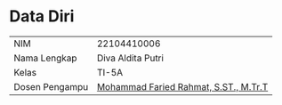 # Data Diri

|  |  |
|--|--|
| NIM | 22104410006 |
| Nama Lengkap | Diva Aldita Putri |
| Kelas | TI-5A |
| Dosen Pengampu | [Mohammad Faried Rahmat, S.ST., M.Tr.T](https://github.com/fariedrahmat) |
